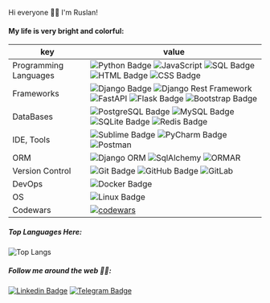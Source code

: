 Hi everyone 👋🏻 I'm Ruslan!

#### My life is very bright and colorful:

| key                   | value                                                                                                                                                                                                                                                                                                                                                                                                                                                                                                                                                                                                                                           |
|-----------------------|-------------------------------------------------------------------------------------------------------------------------------------------------------------------------------------------------------------------------------------------------------------------------------------------------------------------------------------------------------------------------------------------------------------------------------------------------------------------------------------------------------------------------------------------------------------------------------------------------------------------------------------------------|
| Programming Languages | ![Python Badge](https://img.shields.io/badge/-Python-3776AB?style=flat-square&logo=Python&logoColor=white&color=3776AB) ![JavaScript](https://img.shields.io/badge/-JavaScript-%23F7DF1C?style=flat-square&logo=javascript&logoColor=000000&labelColor=%23F7DF1C&color=%23FFCE5A) ![SQL Badge](https://img.shields.io/badge/-SQL-609540?style=flat-square&logo=elastic%20stack&logoColor=white&color=609540) ![HTML Badge](https://img.shields.io/badge/-HTML-E34F26?style=flat-square&logo=HTML5&logoColor=white&color=E34F26) ![CSS Badge](https://img.shields.io/badge/-CSS-1572B6?style=flat-square&logo=CSS3&logoColor=white&color=1572B6) |
| Frameworks            | ![Django Badge](https://img.shields.io/badge/-Django-092E20?style=flat-square&logo=Django&logoColor=white&color=092E20) ![Django Rest Framework](https://img.shields.io/badge/DRF-red?style=flat-square&logo=Django) ![FastAPI](https://img.shields.io/badge/-FastAPI-%2300C7B7?style=flat-square&logo=FastAPI) ![Flask Badge](https://img.shields.io/badge/-Flask-000000?style=flat-square&logo=Flask&logoColor=white&color=000000)  ![Bootstrap Badge](https://img.shields.io/badge/-Bootstrap-7952B3?style=flat-square&logo=Bootstrap&logoColor=white&color=7952B3)                                                                          |
| DataBases             | ![PostgreSQL Badge](https://img.shields.io/badge/-PostgreSQL-336791?style=flat-square&logo=PostgreSQL&logoColor=white&color=336791) ![MySQL Badge](https://img.shields.io/badge/-MySQL-4479A1?style=flat-square&logo=MySQL&logoColor=white&color=4479A1) ![SQLite Badge](https://img.shields.io/badge/-SQLite-003B57?style=flat-square&logo=SQLite&logoColor=white&color=003B57)  ![Redis Badge](https://img.shields.io/badge/-Redis-DC382D?style=flat-square&logo=Redis&logoColor=white&color=DC382D)                                                                                                                                          |
| IDE, Tools            | ![Sublime Badge](https://img.shields.io/badge/-Sublime-FF9800?style=flat-square&logo=sublime%20text&logoColor=white&color=FF9800) ![PyCharm Badge](https://img.shields.io/badge/-PyCharm-000?style=flat-square&logo=PyCharm&logoColor=white&color=000)     ![Postman](https://img.shields.io/badge/Postman-FCA121?style=flat-square&logo=postman)                                                                                                                                                                                                                                                                                               |
| ORM                   | ![Django ORM](https://img.shields.io/badge/-Django-0aad48?style=flat-square&logo=Django) ![SqlAlchemy](https://img.shields.io/badge/-SqlAlchemy-FCA121?style=flat-square&logo=SqlAlchemy)      ![ORMAR](https://img.shields.io/badge/-ORMAR-DD0031?style=flat-square&logo=ORMAR)                                                                                                                                                                                                                                                                                                                                                                |
| Version Control       | ![Git Badge](https://img.shields.io/badge/-git-F05032?style=flat-square&logo=git&logoColor=white&color=F05032) ![GitHub Badge](https://img.shields.io/badge/-GitHub-181717?style=flat-square&logo=GitHub&logoColor=white&color=181717) ![GitLab](https://img.shields.io/badge/-GitLab-FCA121?style=flat-square&logo=gitlab)                                                                                                                                                                                                                                                                                                                     |
| DevOps                | ![Docker Badge](https://img.shields.io/badge/-Docker-2496ED?style=flat-square&logo=Docker&logoColor=white&color=2496ED)                                                                                                                                                                                                                                                                                                                                                                                                                                                                                                                         |
| OS                    | ![Linux Badge](https://img.shields.io/badge/-Linux-FCC624?style=flat-square&logo=Linux&logoColor=000&color=FCC624)                                                                                                                                                                                                                                                                                                                                                                                                                                                                                                                              |
| Codewars              | [![codewars](https://www.codewars.com/users/ruslan-kornich/badges/small)](https://www.codewars.com/users/ruslan-kornich)                                                                                                                                                                                                                                                                                                                                                                                                                                                                                                                        |

##### Top Languages Here:

![Top Langs](https://github-readme-stats.vercel.app/api/top-langs/?username=ruslan-kornich&layout=compact&count_private=true&show_icons=True)

##### Follow me around the web 👍🏻:

[![Linkedin Badge](https://img.shields.io/badge/-LinkedIn-blue?style=flat-square&logo=Linkedin&logoColor=white&link=https://www.linkedin.com/in/ruslan-kornich/)](https://www.linkedin.com/in/ruslan-kornich/)
[![Telegram Badge](https://img.shields.io/badge/-Telegram-26A5E4?style=flat-square&labelColor=26A5E4&logo=telegram&logoColor=white&link=https://t.me/korny4)](https://t.me/korny4)


